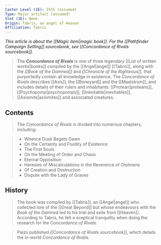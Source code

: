 ```yaml
---
Caster Level (1E): 25th (assumed)
Type: Major artifact (assumed)
Slot (1E): None
Origin: Tabris, an angel of Heaven
Affiliation: Tabris
---
```


*This article is about the [[Magic item|magic book]]. For the [[Pathfinder Campaign Setting]] sourcebook, see [[Concordance of Rivals sourcebook]].*
> The ***Concordance of Rivals*** is one of three legendary [[List of written works|books]] compiled by the [[Angel|angel]] [[Tabris]], along with the *[[Book of the Damned]]* and *[[Chronicle of the Righteous]]*, that purportedly contain all knowledge in existence. The *Concordance of Rivals* describes [[Axis]], the [[Boneyard]] and the [[Maelstrom]], and includes details of their rulers and inhabitants: [[Protean|proteans]], [[Psychopomp|psychopomps]], [[Inevitable|inevitables]], [[Axiomite|axiomites]] and associated creatures.


## Contents

> The *Concordance of Rivals* is divided into numerous chapters, including:

> - Whence Dusk Begets Dawn
> - On the Certainty and Fluidity of Existence
> - The First Souls
> - On the Meeting of Order and Chaos
> - Eternal Opposition
> - Heresies of Miscalculations in the Reverence of Otolmens
> - Of Creation and Destruction
> - Dispute with the Lady of Graves

## History

> The book was compiled by [[Tabris]], an [[Angel|angel]] who collected lore of the [[Great Beyond]] but whose endeavours with the *Book of the Damned* led to his trial and exile from [[Heaven]]. According to Tabris, he felt a sceptical tranquility when doing the research for the *Concordance of Rivals*.


> Paizo published *[[Concordance of Rivals sourcebook]]*, which details the in-world *Concordance of Rivals*.






